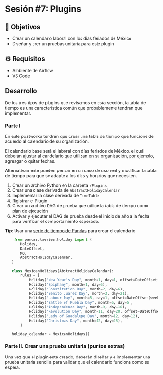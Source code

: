 # Sesión #7: Plugins

## :dart: Objetivos

- Crear un calendario laboral con los dias feriados de México
- Diseñar y crer un pruebas unitaria para este plugin

## ⚙ Requisitos

+ Ambiente de Airflow
+ VS Code

## Desarrollo

De los tres tipos de plugins que revisamos en esta sección, la tabla de tiempo es una característica común que probablemente tendrán que implementar.

### Parte I

En este postworks tendrán que crear una tabla de tiempo que funcione de acuerdo al calendario de su organización.

El calendario base será el laboral con días feriados de México, el cuál deberán ajustar al candelario que utilizan en su organización, por ejemplo, agreagar o quitar fechas.

Alternativamente pueden pensar en un caso de uso real y modificar la tabla de tiempo para que se adapte a los días y horarios que necesiten.

1. Crear un archivo Python en la carpeta `/Plugins`
2. Crear una clase derivada de `AbstractHolidayCalendar`
3. Implementar la clase derivada de `TimeTable`
4. Rigistrar el Plugin
5. Crear un archivo DAG de prueba que utilice la tabla de tiempo como plan de ejecución
6. Activar y ejecutar el DAG de prueba desde el inicio de año a la fecha para verificar el comportamiento esperado.

**Tip**: Usar una [serie de tiempo de Pandas](https://pandas.pydata.org/pandas-docs/version/0.17/timeseries.html) para crear el calendario

 ```python
     from pandas.tseries.holiday import (
        Holiday,
        DateOffset,
        MO,
        AbstractHolidayCalendar,
    )

    class MexicanHolidays(AbstractHolidayCalendar):
        rules = [
            Holiday("New Year's Day", month=1, day=1, offset=DateOffset(weekday=MO(1))),
            Holiday("Epiphany", month=1, day=6),
            Holiday("Constitution Day", month=2, day=6),
            Holiday("Benito Juarez Day", month=3, day=21),
            Holiday("Labour Day", month=5, day=1, offset=DateOffset(weekday=MO(1))),
            Holiday("Battle of Puebla Day", month=5, day=5),
            Holiday("Independence Day", month=9, day=16),
            Holiday("Revolution Day", month=11, day=20, offset=DateOffset(weekday=MO(3))),
            Holiday("Lady of Guadalupe Day", month=12, day=12),
            Holiday("Christmas Day", month=12, day=25),
        ]

    holiday_calendar = MexicanHolidays()
```

### Parte II. Crear una prueba unitaria (puntos extras)

Una vez que el plugin este creado, deberán diseñar y e implementar una prueba unitaria sencilla para validar que el calendario funciona como se espera.
